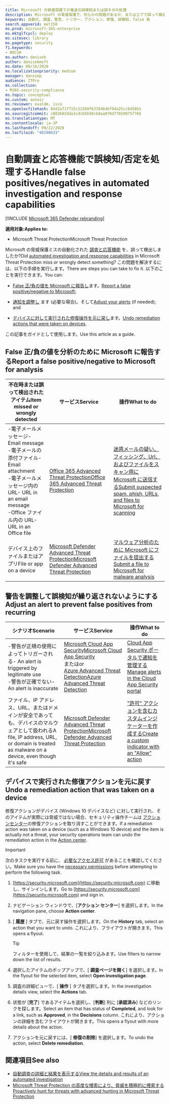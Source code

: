 ```yaml
---
title: Microsoft の脅威保護での電波の誤検知または誤ネガの処理
description: Microsoft の脅威保護で、何らかの問題があるか、またはエアで誤って検出されましたか? 分析のために誤検知または誤検知を Microsoft に送信する方法について説明します。
keywords: 自動化、調査、警告、トリガー、アクション、修復、誤検知、false 負
search.appverid: met150
ms.prod: microsoft-365-enterprise
ms.mktglfcycl: deploy
ms.sitesec: library
ms.pagetype: security
f1.keywords:
- NOCSH
ms.author: deniseb
author: denisebmsft
ms.date: 09/16/2020
ms.localizationpriority: medium
manager: dansimp
audience: ITPro
ms.collection:
- M365-security-compliance
ms.topic: conceptual
ms.custom: autoir
ms.reviewer: evaldm, isco
ms.openlocfilehash: 84d2a71f715c31560f6376464bf9da25cc8d58b1
ms.sourcegitcommit: c083602dda3cdcb5b58cb8aa070d77019075f765
ms.translationtype: MT
ms.contentlocale: ja-JP
ms.lasthandoff: 09/22/2020
ms.locfileid: "48198633"
---
```

# <a name="handle-false-positivesnegatives-in-automated-investigation-and-response-capabilities"></a><span data-ttu-id="141b6-105">自動調査と応答機能で誤検知/否定を処理する</span><span class="sxs-lookup"><span data-stu-id="141b6-105">Handle false positives/negatives in automated investigation and response capabilities</span></span>

[!INCLUDE [Microsoft 365 Defender rebranding](../includes/microsoft-defender.md)]


<span data-ttu-id="141b6-106">**適用対象:**</span><span class="sxs-lookup"><span data-stu-id="141b6-106">**Applies to:**</span></span>
- <span data-ttu-id="141b6-107">Microsoft Threat Protection</span><span class="sxs-lookup"><span data-stu-id="141b6-107">Microsoft Threat Protection</span></span>

<span data-ttu-id="141b6-108">Microsoft の脅威保護ミスの自動化された [調査と応答機能](mtp-autoir.md) を、誤って検出しましたか?</span><span class="sxs-lookup"><span data-stu-id="141b6-108">Did [automated investigation and response capabilities](mtp-autoir.md) in Microsoft Threat Protection miss or wrongly detect something?</span></span> <span data-ttu-id="141b6-109">この問題を解決するには、以下の手順を実行します。</span><span class="sxs-lookup"><span data-stu-id="141b6-109">There are steps you can take to fix it.</span></span> <span data-ttu-id="141b6-110">以下のことを実行できます。</span><span class="sxs-lookup"><span data-stu-id="141b6-110">You can:</span></span>

- <span data-ttu-id="141b6-111">[False 正/負の値を Microsoft に報告し](#report-a-false-positivenegative-to-microsoft-for-analysis)ます。</span><span class="sxs-lookup"><span data-stu-id="141b6-111">[Report a false positive/negative to Microsoft](#report-a-false-positivenegative-to-microsoft-for-analysis);</span></span>

- <span data-ttu-id="141b6-112">[通知を調整し](#adjust-an-alert-to-prevent-false-positives-from-recurring) ます (必要な場合)。そして</span><span class="sxs-lookup"><span data-stu-id="141b6-112">[Adjust your alerts](#adjust-an-alert-to-prevent-false-positives-from-recurring) (if needed); and</span></span> 

- <span data-ttu-id="141b6-113">[デバイスに対して実行された修復操作を元に戻し](#undo-a-remediation-action-that-was-taken-on-a-device)ます。</span><span class="sxs-lookup"><span data-stu-id="141b6-113">[Undo remediation actions that were taken on devices](#undo-a-remediation-action-that-was-taken-on-a-device).</span></span> 

<span data-ttu-id="141b6-114">この記事をガイドとして使用します。</span><span class="sxs-lookup"><span data-stu-id="141b6-114">Use this article as a guide.</span></span> 

## <a name="report-a-false-positivenegative-to-microsoft-for-analysis"></a><span data-ttu-id="141b6-115">False 正/負の値を分析のために Microsoft に報告する</span><span class="sxs-lookup"><span data-stu-id="141b6-115">Report a false positive/negative to Microsoft for analysis</span></span>

|<span data-ttu-id="141b6-116">不在時または誤って検出されたアイテム</span><span class="sxs-lookup"><span data-stu-id="141b6-116">Item missed or wrongly detected</span></span> |<span data-ttu-id="141b6-117">サービス</span><span class="sxs-lookup"><span data-stu-id="141b6-117">Service</span></span>  |<span data-ttu-id="141b6-118">操作</span><span class="sxs-lookup"><span data-stu-id="141b6-118">What to do</span></span>  |
|---------|---------|---------|
|<span data-ttu-id="141b6-119">-電子メールメッセージ</span><span class="sxs-lookup"><span data-stu-id="141b6-119">- Email message</span></span> <br/><span data-ttu-id="141b6-120">-電子メールの添付ファイル</span><span class="sxs-lookup"><span data-stu-id="141b6-120">- Email attachment</span></span> <br/><span data-ttu-id="141b6-121">-電子メールメッセージ内の URL</span><span class="sxs-lookup"><span data-stu-id="141b6-121">- URL in an email message</span></span><br/><span data-ttu-id="141b6-122">-Office ファイル内の URL</span><span class="sxs-lookup"><span data-stu-id="141b6-122">- URL in an Office file</span></span>      |[<span data-ttu-id="141b6-123">Office 365 Advanced Threat Protection</span><span class="sxs-lookup"><span data-stu-id="141b6-123">Office 365 Advanced Threat Protection</span></span>](https://docs.microsoft.com/microsoft-365/security/office-365-security/office-365-atp)        |[<span data-ttu-id="141b6-124">迷惑メールの疑い、フィッシング、Url、およびファイルをスキャン用に Microsoft に送信する</span><span class="sxs-lookup"><span data-stu-id="141b6-124">Submit suspected spam, phish, URLs, and files to Microsoft for scanning</span></span>](https://docs.microsoft.com/microsoft-365/security/office-365-security/admin-submission)         |
|<span data-ttu-id="141b6-125">デバイス上のファイルまたはアプリ</span><span class="sxs-lookup"><span data-stu-id="141b6-125">File or app on a device</span></span>    |[<span data-ttu-id="141b6-126">Microsoft Defender Advanced Threat Protection</span><span class="sxs-lookup"><span data-stu-id="141b6-126">Microsoft Defender Advanced Threat Protection</span></span>](https://docs.microsoft.com/windows/security/threat-protection)         |[<span data-ttu-id="141b6-127">マルウェア分析のために Microsoft にファイルを提出する</span><span class="sxs-lookup"><span data-stu-id="141b6-127">Submit a file to Microsoft for malware analysis</span></span>](https://www.microsoft.com/wdsi/filesubmission)         |

## <a name="adjust-an-alert-to-prevent-false-positives-from-recurring"></a><span data-ttu-id="141b6-128">警告を調整して誤検知が繰り返されないようにする</span><span class="sxs-lookup"><span data-stu-id="141b6-128">Adjust an alert to prevent false positives from recurring</span></span>

|<span data-ttu-id="141b6-129">シナリオ</span><span class="sxs-lookup"><span data-stu-id="141b6-129">Scenario</span></span> |<span data-ttu-id="141b6-130">サービス</span><span class="sxs-lookup"><span data-stu-id="141b6-130">Service</span></span> |<span data-ttu-id="141b6-131">操作</span><span class="sxs-lookup"><span data-stu-id="141b6-131">What to do</span></span> |
|--------|--------|--------|
|<span data-ttu-id="141b6-132">-警告が正規の使用によってトリガーされる</span><span class="sxs-lookup"><span data-stu-id="141b6-132">- An alert is triggered by legitimate use</span></span> <br/><span data-ttu-id="141b6-133">-警告が正確でない</span><span class="sxs-lookup"><span data-stu-id="141b6-133">- An alert is inaccurate</span></span>    |[<span data-ttu-id="141b6-134">Microsoft Cloud App Security</span><span class="sxs-lookup"><span data-stu-id="141b6-134">Microsoft Cloud App Security</span></span>](https://docs.microsoft.com/cloud-app-security)<br/> <span data-ttu-id="141b6-135">または</span><span class="sxs-lookup"><span data-stu-id="141b6-135">or</span></span> <br/>[<span data-ttu-id="141b6-136">Azure Advanced Threat Detection</span><span class="sxs-lookup"><span data-stu-id="141b6-136">Azure Advanced Threat Detection</span></span>](https://docs.microsoft.com/azure/security/fundamentals/threat-detection)         |[<span data-ttu-id="141b6-137">Cloud App Security ポータルで通知を管理する</span><span class="sxs-lookup"><span data-stu-id="141b6-137">Manage alerts in the Cloud App Security portal</span></span>](https://docs.microsoft.com/cloud-app-security/managing-alerts)         |
|<span data-ttu-id="141b6-138">ファイル、IP アドレス、URL、またはドメインが安全であっても、デバイスのマルウェアとして扱われる</span><span class="sxs-lookup"><span data-stu-id="141b6-138">A file, IP address, URL, or domain is treated as malware on a device, even though it's safe</span></span>|[<span data-ttu-id="141b6-139">Microsoft Defender Advanced Threat Protection</span><span class="sxs-lookup"><span data-stu-id="141b6-139">Microsoft Defender Advanced Threat Protection</span></span>](https://docs.microsoft.com/windows/security/threat-protection) |[<span data-ttu-id="141b6-140">"許可" アクションを含むカスタムインジケーターを作成する</span><span class="sxs-lookup"><span data-stu-id="141b6-140">Create a custom indicator with an "Allow" action</span></span>](https://docs.microsoft.com/windows/security/threat-protection/microsoft-defender-atp/manage-indicators) |


## <a name="undo-a-remediation-action-that-was-taken-on-a-device"></a><span data-ttu-id="141b6-141">デバイスで実行された修復アクションを元に戻す</span><span class="sxs-lookup"><span data-stu-id="141b6-141">Undo a remediation action that was taken on a device</span></span>

<span data-ttu-id="141b6-142">修復アクションがデバイス (Windows 10 デバイスなど) に対して実行され、そのアイテムが実際には脅威ではない場合、セキュリティ操作チームは [アクションセンター](mtp-action-center.md)の修復アクションを取り消すことができます。</span><span class="sxs-lookup"><span data-stu-id="141b6-142">If a remediation action was taken on a device (such as a Windows 10 device) and the item is actually not a threat, your security operations team can undo the remediation action in the [Action center](mtp-action-center.md).</span></span>

> [!IMPORTANT]
> <span data-ttu-id="141b6-143">次のタスクを実行する前に、 [必要なアクセス許可](mtp-action-center.md#required-permissions-for-action-center-tasks) があることを確認してください。</span><span class="sxs-lookup"><span data-stu-id="141b6-143">Make sure you have the [necessary permissions](mtp-action-center.md#required-permissions-for-action-center-tasks) before attempting to perform the following task.</span></span>

1. <span data-ttu-id="141b6-144">[https://security.microsoft.com](https://security.microsoft.com) に移動し、サインインします。</span><span class="sxs-lookup"><span data-stu-id="141b6-144">Go to [https://security.microsoft.com](https://security.microsoft.com) and sign in.</span></span> 

2. <span data-ttu-id="141b6-145">ナビゲーション ウィンドウで、[**アクション センター**] を選択します。</span><span class="sxs-lookup"><span data-stu-id="141b6-145">In the navigation pane, choose **Action center**.</span></span> 

3. <span data-ttu-id="141b6-146">[ **履歴** ] タブで、元に戻す操作を選択します。</span><span class="sxs-lookup"><span data-stu-id="141b6-146">On the **History** tab, select an action that you want to undo.</span></span> <span data-ttu-id="141b6-147">これにより、フライアウトが開きます。</span><span class="sxs-lookup"><span data-stu-id="141b6-147">This opens a flyout.</span></span><br/>
    > [!TIP]
    > <span data-ttu-id="141b6-148">フィルターを使用して、結果の一覧を絞り込みます。</span><span class="sxs-lookup"><span data-stu-id="141b6-148">Use filters to narrow down the list of results.</span></span> 

4. <span data-ttu-id="141b6-149">選択したアイテムのポップアップで、[ **調査ページを開く**] を選択します。</span><span class="sxs-lookup"><span data-stu-id="141b6-149">In the flyout for the selected item, select **Open investigation page**.</span></span>

5. <span data-ttu-id="141b6-150">調査の詳細ビューで、[ **操作** ] タブを選択します。</span><span class="sxs-lookup"><span data-stu-id="141b6-150">In the investigation details view, select the **Actions** tab.</span></span>

6. <span data-ttu-id="141b6-151">状態が [**完了**] であるアイテムを選択し、[**判断**] 列に [**承認済み**] などのリンクを探します。</span><span class="sxs-lookup"><span data-stu-id="141b6-151">Select an item that has status of **Completed**, and look for a link, such as **Approved**, in the **Decisions** column.</span></span> <span data-ttu-id="141b6-152">これにより、アクションの詳細を含むフライアウトが開きます。</span><span class="sxs-lookup"><span data-stu-id="141b6-152">This opens a flyout with more details about the action.</span></span>

7. <span data-ttu-id="141b6-153">アクションを元に戻すには、[ **修復の削除**] を選択します。</span><span class="sxs-lookup"><span data-stu-id="141b6-153">To undo the action, select **Delete remediation**.</span></span>

## <a name="see-also"></a><span data-ttu-id="141b6-154">関連項目</span><span class="sxs-lookup"><span data-stu-id="141b6-154">See also</span></span>

- [<span data-ttu-id="141b6-155">自動調査の詳細と結果を表示する</span><span class="sxs-lookup"><span data-stu-id="141b6-155">View the details and results of an automated investigation</span></span>](mtp-autoir-results.md)
- [<span data-ttu-id="141b6-156">Microsoft Threat Protection の高度な捜索により、脅威を積極的に捜索する</span><span class="sxs-lookup"><span data-stu-id="141b6-156">Proactively hunt for threats with advanced hunting in Microsoft Threat Protection</span></span>](advanced-hunting-overview.md)
